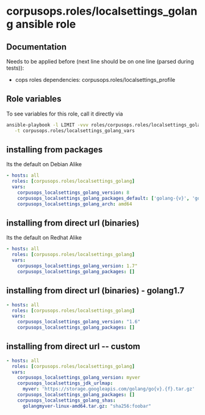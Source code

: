 # corpusops.roles/localsettings_golang ansible role
## Documentation
Needs to be applied before (next line should be on one line (parsed during tests)):
- cops roles dependencies: corpusops.roles/localsettings_profile

## Role variables
To see variables for this role, call it directly via
```bash
ansible-playbook -l LIMIT -vvv roles/corpusops.roles/localsettings_golang/role.yml \
   -t corpusops.roles/localsettings_golang_vars
```

## installing from packages
Its the default on Debian Alike
```yaml
- hosts: all
  roles: [corpusops.roles/localsettings_golang]
  vars:
    corpusops_localsettings_golang_version: 8
    corpusops_localsettings_golang_packages_default: ['golang-{v}', 'golang-{v}-go', 'golang-{v}-src']
    corpusops_localsettings_golang_arch: amd64
```

## installing from direct url (binaries)
Its the default on Redhat Alike
```yaml
- hosts: all
  roles: [corpusops.roles/localsettings_golang]
  vars:
    corpusops_localsettings_golang_version: 1.7"
    corpusops_localsettings_golang_packages: []
```

## installing from direct url (binaries) - golang1.7
```yaml
- hosts: all
  roles: [corpusops.roles/localsettings_golang]
  vars:
    corpusops_localsettings_golang_version: "1.6"
    corpusops_localsettings_golang_packages: []
```

## installing from direct url -- custom
```yaml
- hosts: all
  roles: [corpusops.roles/localsettings_golang]
  vars:
    corpusops_localsettings_golang_version: myver
    corpusops_localsettings_jdk_urlmap:
      myver: 'https://storage.googleapis.com/golang/go{v}.{f}.tar.gz'
    corpusops_localsettings_golang_packages: []
    corpusops_localsettings_golang_shas:
      golangmyver-linux-amd64.tar.gz: "sha256:foobar"
```
